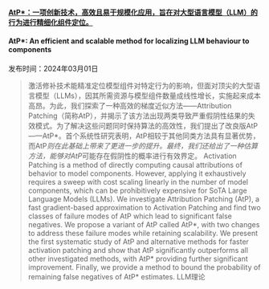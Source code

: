 #### [AtP*：一项创新技术，高效且易于规模化应用，旨在对大型语言模型（LLM）的行为进行精细化组件定位。](https://arxiv.org/abs/2403.00745)
#### AtP*: An efficient and scalable method for localizing LLM behaviour to components
发布时间：2024年03月01日
> 激活修补技术能精准定位模型组件对特定行为的影响，但面对顶尖的大型语言模型（LLMs），因其所需资源与模型组件数量成线性增长，实施起来成本高昂。为此，我们探索了一种高效的梯度近似方法——Attribution Patching（简称AtP），并揭示了该方法出现两类导致严重假阴性结果的失效模式。为了解决这些问题同时保持算法的高效性，我们提出了改良版AtP——AtP*。首个系统性研究表明，AtP相较于其他同类方法具有显著优势，而AtP*则在此基础上带来了更进一步的提升。最终，我们还给出了一种估算方法，能够对AtP*可能存在假阴性的概率进行有效界定。
> Activation Patching is a method of directly computing causal attributions of behavior to model components. However, applying it exhaustively requires a sweep with cost scaling linearly in the number of model components, which can be prohibitively expensive for SoTA Large Language Models (LLMs). We investigate Attribution Patching (AtP), a fast gradient-based approximation to Activation Patching and find two classes of failure modes of AtP which lead to significant false negatives. We propose a variant of AtP called AtP*, with two changes to address these failure modes while retaining scalability. We present the first systematic study of AtP and alternative methods for faster activation patching and show that AtP significantly outperforms all other investigated methods, with AtP* providing further significant improvement. Finally, we provide a method to bound the probability of remaining false negatives of AtP* estimates.
LLM理论